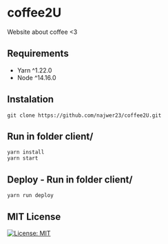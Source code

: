 # coffee2U
Website about coffee &lt;3 

## Requirements
* Yarn ^1.22.0
* Node ^14.16.0

## Instalation
```
git clone https://github.com/najwer23/coffee2U.git
```
## Run in folder client/
```
yarn install
yarn start
```
## Deploy - Run in folder client/
```
yarn run deploy
``` 
## MIT License
[![License: MIT](https://img.shields.io/badge/License-MIT-yellow.svg)](https://opensource.org/licenses/MIT)